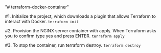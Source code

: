 "# terraform-docker-container"

#1. Initialize the project, which downloads a plugin that allows Terraform to interact with Docker.
`terraform init`

#2. Provision the NGINX server container with apply. When Terraform asks you to confirm type yes and press ENTER.
`terraform apply`

#3. To stop the container, run terraform destroy.
`terraform destroy`
